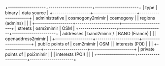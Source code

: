 +-------------------+----------------------+----------------------+
| type              | binary               | data source          |
+-------------------+----------------------+----------------------+
| administrative    | cosmogony2mimir      | cosmogony            |
| regions (admins)  |                      |                      |
+-------------------+----------------------+----------------------+
| streets           | osm2mimir            | OSM                  |
+-------------------+----------------------+----------------------+
| addresses         | bano2mimir /         | BANO (France)        |
|                   | openaddress2mimir    |                      |
+-------------------+----------------------+----------------------+
| public points of  | osm2mimir            | OSM                  |
| interests (POI)   |                      |                      |
+-------------------+----------------------+----------------------+
| private points of | poi2mimir            |                      |
| interests (POI)   |                      |                      |
+-------------------+----------------------+----------------------+
